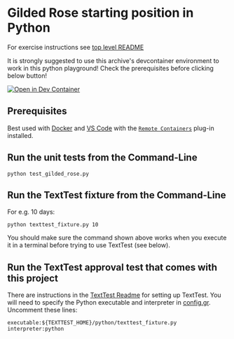 # Gilded Rose starting position in Python

For exercise instructions see [top level README](../README.md)

It is strongly suggested to use this archive's devcontainer environment to work in this python playground! Check the prerequisites before clicking below button!

[![Open in Dev Container](https://img.shields.io/static/v1?label=Dev%20Containers&message=Open&color=blue&logo=visualstudiocode)](https://vscode.dev/redirect?url=vscode://ms-vscode-remote.remote-containers/cloneInVolume?url=https://github.com/bflaton/GildedRose-Refactoring-Kata)

## Prerequisites

Best used with [Docker](https://www.docker.com/products/docker-desktop/) and [VS Code](https://code.visualstudio.com/) with the [`Remote Containers`](https://marketplace.visualstudio.com/items?itemName=ms-vscode-remote.remote-containers) plug-in installed.

## Run the unit tests from the Command-Line

```
python test_gilded_rose.py
```

## Run the TextTest fixture from the Command-Line

For e.g. 10 days:

```
python texttest_fixture.py 10
```

You should make sure the command shown above works when you execute it in a terminal before trying to use TextTest (see below).


## Run the TextTest approval test that comes with this project

There are instructions in the [TextTest Readme](../texttests/README.md) for setting up TextTest. You will need to specify the Python executable and interpreter in [config.gr](../texttests/config.gr). Uncomment these lines:

    executable:${TEXTTEST_HOME}/python/texttest_fixture.py
    interpreter:python
